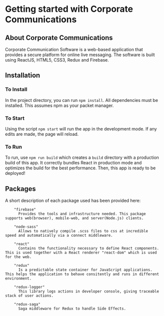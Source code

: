 # Getting started with Corporate Communications

## About Corporate Communications

Corporate Communication Software is a web-based application that provides a secure platform for online live messaging. The software is built using ReactJS, HTML5, CSS3, Redux and Firebase.

## Installation

### To Install

In the project directory, you can run `npm install`. All dependencies must be installed. This assumes npm as your packet manager. 

### To Start

Using the script `npm start` will run the app in the development mode.  If any edits are made, the page will reload.


### To Run

To run, use `npm run build` which creates a `build` directory with a production build of this app. It correctly bundles React in production mode and optimizes the build for the best performance. Then, this app is ready to be deployed!


## Packages
A short description of each package used has been provided here:
```
    "firebase"
      Provides the tools and infrastructure needed. This package supports web(browser), mobile-web, and server(Node.js) clients.

    "node-sass"
      Allows to natively compile .scss files to css at incredible speed and automatically via a connect middleware.

    "react"
      Contains the functionality necessary to define React components. This is used together with a React renderer "react-dom" which is used for the web.

    "redux"
      Is a predictable state container for JavaScript applications. This helps the application to behave consitently and runs in different environment.

    "redux-logger"
      This library logs actions in developer console, giving traceable stack of user actions.

    "redux-saga"
      Saga middleware for Redux to handle Side Effects.

```